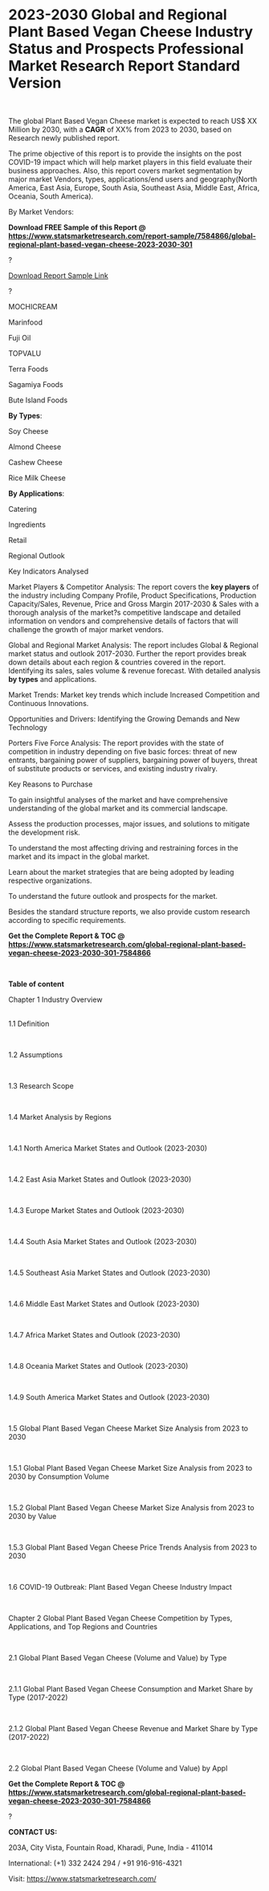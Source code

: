 <h1>2023-2030 Global and Regional Plant Based Vegan Cheese Industry Status and Prospects Professional Market Research Report Standard Version</h1><br/><p>The global Plant Based Vegan Cheese market is expected to reach US$ XX Million by 2030, with a <strong>CAGR</strong> of XX% from 2023 to 2030, based on Research newly published report.</p>
 
 
 
 <p>The prime objective of this report is to provide the insights on the post COVID-19 impact which will help market players in this field evaluate their business approaches. Also, this report covers market segmentation by major market Vendors, types, applications/end users and geography(North America, East Asia, Europe, South Asia, Southeast Asia, Middle East, Africa, Oceania, South America).</p>
 
 
 
 <p>By Market Vendors:</p>
 
 
 
 <div><b>Download FREE Sample of this Report @ <a href="https://www.statsmarketresearch.com/download-free-sample/7584866/global-regional-plant-based-vegan-cheese-2023-2030-301">https://www.statsmarketresearch.com/report-sample/7584866/global-regional-plant-based-vegan-cheese-2023-2030-301</a></b></div>
 
 
 
 <p>? </p>
 
 
 
 <p><a href="https://www.statsmarketresearch.com/download-free-sample/7584866/global-regional-plant-based-vegan-cheese-2023-2030-301">Download Report Sample Link</a></p>
 
 
 
 <p>? </p>
 
 
 
 <p>MOCHICREAM</p>
 
 
 
 <p>Marinfood</p>
 
 
 
 <p>Fuji Oil</p>
 
 
 
 <p>TOPVALU</p>
 
 
 
 <p>Terra Foods</p>
 
 
 
 <p>Sagamiya Foods</p>
 
 
 
 <p>Bute Island Foods</p>
 
 
 
 <p><strong>By Types</strong>:</p>
 
 
 
 <p>Soy Cheese</p>
 
 
 
 <p>Almond Cheese</p>
 
 
 
 <p>Cashew Cheese</p>
 
 
 
 <p>Rice Milk Cheese</p>
 
 
 
 <p><strong><strong>By Applications</strong></strong>:</p>
 
 
 
 <p>Catering</p>
 
 
 
 <p>Ingredients</p>
 
 
 
 <p>Retail</p>
 
 
 
 <p>Regional Outlook</p>
 
 
 
 <p>Key Indicators Analysed</p>
 
 
 
 <p>Market Players & Competitor Analysis: The report covers the <strong>key players</strong> of the industry including Company Profile, Product Specifications, Production Capacity/Sales, Revenue, Price and Gross Margin 2017-2030 & Sales with a thorough analysis of the market?s competitive landscape and detailed information on vendors and comprehensive details of factors that will challenge the growth of major market vendors.</p>
 
 
 
 <p>Global and Regional Market Analysis: The report includes Global & Regional market status and outlook 2017-2030. Further the report provides break down details about each region & countries covered in the report. Identifying its sales, sales volume & revenue forecast. With detailed analysis <strong>by types</strong> and applications.</p>
 
 
 
 <p>Market Trends: Market key trends which include Increased Competition and Continuous Innovations.</p>
 
 
 
 <p>Opportunities and Drivers: Identifying the Growing Demands and New Technology</p>
 
 
 
 <p>Porters Five Force Analysis: The report provides with the state of competition in industry depending on five basic forces: threat of new entrants, bargaining power of suppliers, bargaining power of buyers, threat of substitute products or services, and existing industry rivalry.</p>
 
 
 
 <p>Key Reasons to Purchase</p>
 
 
 
 <p>To gain insightful analyses of the market and have comprehensive understanding of the global market and its commercial landscape.</p>
 
 
 
 <p>Assess the production processes, major issues, and solutions to mitigate the development risk.</p>
 
 
 
 <p>To understand the most affecting driving and restraining forces in the market and its impact in the global market.</p>
 
 
 
 <p>Learn about the market strategies that are being adopted by leading respective organizations.</p>
 
 
 
 <p>To understand the future outlook and prospects for the market.</p>
 
 
 
 <p>Besides the standard structure reports, we also provide custom research according to specific requirements.</p>
 
 
 
 <div><b>Get the Complete Report & TOC @ <a href="https://www.statsmarketresearch.com/global-regional-plant-based-vegan-cheese-2023-2030-301-7584866">https://www.statsmarketresearch.com/global-regional-plant-based-vegan-cheese-2023-2030-301-7584866</a></b></div>
 
 
 
 <p><br />
 
 <b>Table of content</b></p>
 
 
 
 <p>Chapter 1 Industry Overview<br />
 
 <br />
 
 1.1 Definition<br />
 
 <br />
 
 1.2 Assumptions<br />
 
 <br />
 
 1.3 Research Scope<br />
 
 <br />
 
 1.4 Market Analysis by Regions<br />
 
 <br />
 
 1.4.1 North America Market States and Outlook (2023-2030)<br />
 
 <br />
 
 1.4.2 East Asia Market States and Outlook (2023-2030)<br />
 
 <br />
 
 1.4.3 Europe Market States and Outlook (2023-2030)<br />
 
 <br />
 
 1.4.4 South Asia Market States and Outlook (2023-2030)<br />
 
 <br />
 
 1.4.5 Southeast Asia Market States and Outlook (2023-2030)<br />
 
 <br />
 
 1.4.6 Middle East Market States and Outlook (2023-2030)<br />
 
 <br />
 
 1.4.7 Africa Market States and Outlook (2023-2030)<br />
 
 <br />
 
 1.4.8 Oceania Market States and Outlook (2023-2030)<br />
 
 <br />
 
 1.4.9 South America Market States and Outlook (2023-2030)<br />
 
 <br />
 
 1.5 Global Plant Based Vegan Cheese Market Size Analysis from 2023 to 2030<br />
 
 <br />
 
 1.5.1 Global Plant Based Vegan Cheese Market Size Analysis from 2023 to 2030 by Consumption Volume<br />
 
 <br />
 
 1.5.2 Global Plant Based Vegan Cheese Market Size Analysis from 2023 to 2030 by Value<br />
 
 <br />
 
 1.5.3 Global Plant Based Vegan Cheese Price Trends Analysis from 2023 to 2030<br />
 
 <br />
 
 1.6 COVID-19 Outbreak: Plant Based Vegan Cheese Industry Impact<br />
 
 <br />
 
 Chapter 2 Global Plant Based Vegan Cheese Competition by Types, Applications, and Top Regions and Countries<br />
 
 <br />
 
 2.1 Global Plant Based Vegan Cheese (Volume and Value) by Type<br />
 
 <br />
 
 2.1.1 Global Plant Based Vegan Cheese Consumption and Market Share by Type (2017-2022)<br />
 
 <br />
 
 2.1.2 Global Plant Based Vegan Cheese Revenue and Market Share by Type (2017-2022)<br />
 
 <br />
 
 2.2 Global Plant Based Vegan Cheese (Volume and Value) by Appl</p>
 
 
 
 <div><b>Get the Complete Report & TOC @ <a href="https://www.statsmarketresearch.com/global-regional-plant-based-vegan-cheese-2023-2030-301-7584866">https://www.statsmarketresearch.com/global-regional-plant-based-vegan-cheese-2023-2030-301-7584866</a></b></div>
 
 
 
 <p>? </p>
 
 
 
 <p><b>CONTACT US:</b><br />
 
 203A, City Vista, Fountain Road, Kharadi, Pune, India - 411014<br />
 
 International: (+1) 332 2424 294 / +91 916-916-4321<br />
 
 Visit: <a href="https://www.statsmarketresearch.com/">https://www.statsmarketresearch.com/</a></p>